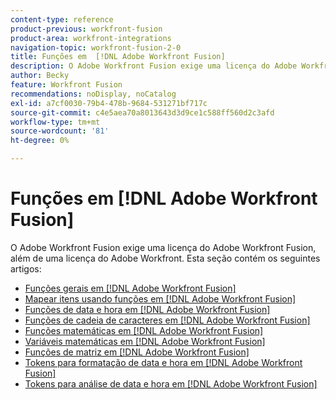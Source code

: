 ```yaml
---
content-type: reference
product-previous: workfront-fusion
product-area: workfront-integrations
navigation-topic: workfront-fusion-2-0
title: Funções em  [!DNL Adobe Workfront Fusion]
description: O Adobe Workfront Fusion exige uma licença do Adobe Workfront Fusion, além de uma licença do Adobe Workfront.
author: Becky
feature: Workfront Fusion
recommendations: noDisplay, noCatalog
exl-id: a7cf0030-79b4-478b-9684-531271bf717c
source-git-commit: c4e5aea70a8013643d3d9ce1c588ff560d2c3afd
workflow-type: tm+mt
source-wordcount: '81'
ht-degree: 0%

---
```


# Funções em [!DNL Adobe Workfront Fusion]

O Adobe Workfront Fusion exige uma licença do Adobe Workfront Fusion, além de uma licença do Adobe Workfront.
Esta seção contém os seguintes artigos:

* [Funções gerais em  [!DNL Adobe Workfront Fusion]](../../workfront-fusion/functions/general-functions.md)
* [Mapear itens usando funções em  [!DNL Adobe Workfront Fusion]](../../workfront-fusion/functions/map-using-functions.md)
* [Funções de data e hora em  [!DNL Adobe Workfront Fusion]](../../workfront-fusion/functions/date-and-time-functions.md)
* [Funções de cadeia de caracteres em  [!DNL Adobe Workfront Fusion]](../../workfront-fusion/functions/string-functions.md)
* [Funções matemáticas em  [!DNL Adobe Workfront Fusion]](../../workfront-fusion/functions/math-functions.md)
* [Variáveis matemáticas em  [!DNL Adobe Workfront Fusion]](../../workfront-fusion/functions/math-variables.md)
* [Funções de matriz em  [!DNL Adobe Workfront Fusion]](../../workfront-fusion/functions/array-functions.md)
* [Tokens para formatação de data e hora em  [!DNL Adobe Workfront Fusion]](../../workfront-fusion/functions/tokens-for-date-and-time-formatting.md)
* [Tokens para análise de data e hora em  [!DNL Adobe Workfront Fusion]](../../workfront-fusion/functions/tokens-for-date-and-time-parsing.md)
